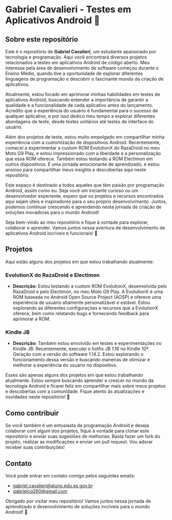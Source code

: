 # Gabriel Cavalieri - Testes em Aplicativos Android 🚀

## Sobre este repositório

Este é o repositório de **Gabriel Cavalieri**, um estudante apaixonado por tecnologia e programação. Aqui você encontrará diversos projetos relacionados a testes em aplicativos Android de código aberto. Meu interesse pela área de desenvolvimento de software começou durante o Ensino Médio, quando tive a oportunidade de explorar diferentes linguagens de programação e descobrir o fascinante mundo da criação de aplicativos.

Atualmente, estou focado em aprimorar minhas habilidades em testes de aplicativos Android, buscando entender a importância de garantir a qualidade e a funcionalidade de cada aplicativo antes do lançamento. Acredito que a experiência do usuário é fundamental para o sucesso de qualquer aplicativo, e por isso dedico meu tempo a explorar diferentes abordagens de teste, desde testes unitários até testes de interface do usuário.

Além dos projetos de teste, estou muito empolgado em compartilhar minha experiência com a customização de dispositivos Android. Recentemente, comecei a experimentar a custom ROM EvolutionX do RazaDroid no meu Moto G9 Play, e estou impressionado com a liberdade e a personalização que essa ROM oferece. Também estou testando a ROM Electimon em outros dispositivos. É uma jornada emocionante de aprendizado, e estou ansioso para compartilhar meus insights e descobertas aqui neste repositório.

Este espaço é destinado a todos aqueles que têm paixão por programação Android, assim como eu. Seja você um iniciante curioso ou um desenvolvedor experiente, espero que os projetos e recursos encontrados aqui sejam úteis e inspiradores para o seu próprio desenvolvimento. Juntos, podemos continuar crescendo e aprendendo nesta jornada de criação de soluções inovadoras para o mundo Android!

Seja bem-vindo ao meu repositório e fique à vontade para explorar, colaborar e aprender. Vamos juntos nessa aventura de desenvolvimento de aplicativos Android incríveis e funcionais! 🚀

## Projetos

Aqui estão alguns dos projetos em que estou trabalhando atualmente:

### EvolutionX do RazaDroid e Electimon

- **Descrição:** Estou testando a custom ROM EvolutionX, desenvolvida pelo RazaDroid e pelo Electimon, no meu Moto G9 Play. A EvolutionX é uma ROM baseada no Android Open Source Project (AOSP) e oferece uma experiência de usuário altamente personalizável e estável. Estou explorando as diferentes configurações e recursos que a EvolutionX oferece, bem como relatando bugs e fornecendo feedback para aprimorar a ROM.

### Kindle JB

- **Descrição:** Também estou envolvido em testes e experimentações no Kindle JB. Recentemente, executei o hotfix JB 1.16 no Kindle 10ª Geração com a versão do software 1.14.2. Estou explorando o funcionamento dessa versão e buscando maneiras de otimizar e melhorar a experiência do usuário no dispositivo.

Esses são apenas alguns dos projetos em que estou trabalhando atualmente. Estou sempre buscando aprender e crescer no mundo da tecnologia Android e ficarei feliz em compartilhar mais sobre meus projetos e descobertas com a comunidade. Fique atento às atualizações e novidades neste repositório! 🚀

## Como contribuir

Se você também é um entusiasta da programação Android e deseja colaborar com algum dos projetos, fique à vontade para clonar este repositório e enviar suas sugestões de melhorias. Basta fazer um fork do projeto, realizar as modificações e enviar um pull request. Vou adorar receber suas contribuições!

## Contato

Você pode entrar em contato comigo pelos seguintes emails:

- gabriel.cavalieri@aluno.edu.es.gov.br
- gabrielcg260@gmail.com

Obrigado por visitar meu repositório! Vamos juntos nessa jornada de aprendizado e desenvolvimento de soluções incríveis para o mundo Android! 🚀
